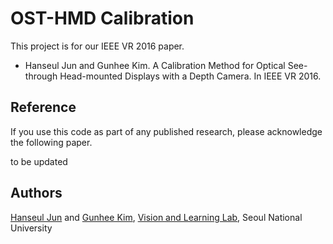 # OST-HMD Calibration

This project is for our IEEE VR 2016 paper.

- Hanseul Jun and Gunhee Kim. A Calibration Method for Optical See-through Head-mounted Displays with a Depth Camera. In IEEE VR 2016.

## Reference

If you use this code as part of any published research, please acknowledge the following paper.

to be updated

## Authors
[Hanseul Jun](http://vision.snu.ac.kr/hanseul) and [Gunhee Kim](http://www.cs.cmu.edu/~gunhee/),
[Vision and Learning Lab](http://vision.snu.ac.kr), Seoul National University

